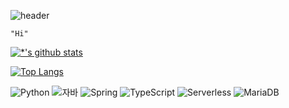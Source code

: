 ![header](https://capsule-render.vercel.app/api?type=rounded&color=gradient&height=80&section=header&fontSize=40&text=IT%20전문가&animation=scaleln)

```
"Hi"
```

<!-- <image src='images/감자.png' width=200 height=200></image> -->

[![*'s github stats](https://github-readme-stats.vercel.app/api?username=cmy0131&show_icons=true&theme=tokyonight)](https://github.com/cmy0131)

[![Top Langs](https://github-readme-stats.vercel.app/api/top-langs/?username=cmy0131&layout=compact&theme=dracula)](https://github.com/cmy0131/github-readme-stats)

![Python](https://img.shields.io/badge/-Python-123456?style=flat-square&logo=Python&logoColor=blue)
![자바](https://img.shields.io/badge/-자바-007396?style=flat&logo=Java&logoColor=ffffff)
![Spring](https://img.shields.io/badge/-Spring-6DB33F?style=for-the-badge&logo=Spring&logoColor=white)
![TypeScript](https://img.shields.io/badge/-TypeScript-3178C6?style=flat-square&logo=TypeScript&logoColor=white)
![Serverless](https://img.shields.io/badge/-Serverless-FD5750?style=flat-square&logo=Serverless&logoColor=magenta)
![MariaDB](https://img.shields.io/badge/-MariaDB-1F305F?style=flat-square&logo=mariadb&logoColor=white)















